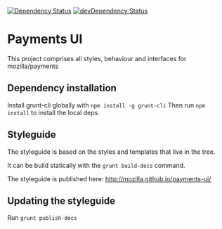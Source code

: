 [![Dependency Status](https://david-dm.org/mozilla/payments-ui.svg)](https://david-dm.org/mozilla/payments-ui)
[![devDependency Status](https://david-dm.org/mozilla/payments-ui/dev-status.svg)](https://david-dm.org/mozilla/payments-ui#info=devDependencies)

# Payments UI

This project comprises all styles, behaviour and interfaces for mozilla/payments

## Dependency installation

Install grunt-cli globally with `npm install -g grunt-cli`
Then run `npm install` to install the local deps.

## Styleguide

The styleguide is based on the styles and templates that live in the tree.

It can be build statically with the `grunt build-docs` command.

The styleguide is published here: http://mozilla.github.io/payments-ui/

## Updating the styleguide

Run `grunt publish-docs`
